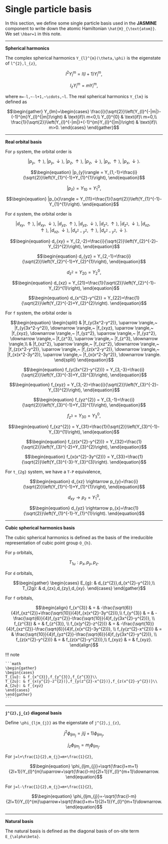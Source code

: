 # Single particle basis

In this section, we define some single particle basis used in the **JASMINE** component to write down the atomic Hamiltonian ``\hat{H}_{\text{atom}}``. We set ``\hbar=1`` in this note.

---

**Spherical harmonics**

The complex spherical harmonics ``Y_{l}^{m}(\theta,\phi)`` is the eigenstate of ``l^{2},l_{z}``,

```math
\begin{equation}
l^{2}Y_{l}^{m}=l(l+1)Y_{l}^{m},
\end{equation}
```

```math
\begin{equation}
l_{z}Y_{l}^{m}=mY_{l}^{m},
\end{equation}
```

where ``m=-l,~-l+1,~\cdots,~l``. The real spherical harmonics ``Y_{lm}`` is defined as

```math
\begin{gather}
Y_{lm}=\begin{cases}
  \frac{i}{\sqrt{2}}\left(Y_{l}^{-|m|}-(-1)^{m}Y_{l}^{|m|}\right) & \text{if}\ m<0,\\
  Y_{l}^{0} & \text{if}\ m=0,\\
  \frac{1}{\sqrt{2}}\left(Y_{l}^{-|m|}+(-1)^{m}Y_{l}^{|m|}\right) & \text{if}\ m>0.
\end{cases}
\end{gather}
```

---

**Real orbital basis**

For ``p`` system, the orbital order is

```math
\begin{equation}
|p_y, \uparrow \rangle,~
|p_y, \downarrow \rangle,~
|p_z, \uparrow \rangle,~
|p_z, \downarrow \rangle,~
|p_x, \uparrow \rangle,~
|p_x, \downarrow \rangle.
\end{equation}
```

```math
\begin{equation}
|p_{y}\rangle = Y_{1,-1}=\frac{i}{\sqrt{2}}\left(Y_{1}^{-1}+Y_{1}^{1}\right),
\end{equation}
```

```math
\begin{equation}
|p_{z}\rangle =  Y_{10}=Y_{1}^{0},
\end{equation}
```

```math
\begin{equation}
|p_{x}\rangle  =  Y_{11}=\frac{1}{\sqrt{2}}\left(Y_{1}^{-1}-Y_{1}^{1}\right).
\end{equation}
```

For ``d`` system, the orbital order is

```math
\begin{equation}
|d_{xy}, \uparrow \rangle,~
|d_{xy}, \downarrow \rangle,~
|d_{yz}, \uparrow \rangle,~
|d_{yz}, \downarrow \rangle,~
|d_{z^2}, \uparrow \rangle,~
|d_{z^2}, \downarrow \rangle,~
|d_{xz}, \uparrow \rangle,~
|d_{xz}, \downarrow \rangle,~
|d_{x^2-y^2}, \uparrow \rangle,~
|d_{x^2-y^2}, \downarrow \rangle.
\end{equation}
```

```math
\begin{equation}
d_{xy} = Y_{2,-2}=\frac{i}{\sqrt{2}}\left(Y_{2}^{-2}-Y_{2}^{2}\right),
\end{equation}
```

```math
\begin{equation}
d_{yz} = Y_{2,-1}=\frac{i}{\sqrt{2}}\left(Y_{2}^{-1}+Y_{2}^{1}\right),
\end{equation}
```

```math
\begin{equation}
d_{z^{2}} = Y_{20}=Y_{2}^{0},
\end{equation}
```

```math
\begin{equation}
d_{xz} = Y_{21}=\frac{1}{\sqrt{2}}\left(Y_{2}^{-1}-Y_{2}^{1}\right),
\end{equation}
```

```math
\begin{equation}
d_{x^{2}-y^{2}} = Y_{22}=\frac{1}{\sqrt{2}}\left(Y_{2}^{-2}+Y_{2}^{2}\right).
\end{equation}
```

For ``f`` system, the orbital order is

```math
\begin{equation}
\begin{split}
&
|f_{y(3x^2-y^2)}, \uparrow \rangle,~
|f_{y(3x^2-y^2)}, \downarrow \rangle,~
|f_{xyz}, \uparrow \rangle,~
|f_{xyz}, \downarrow \rangle,~
|f_{yz^2}, \uparrow \rangle,~
|f_{yz^2}, \downarrow \rangle,~
|f_{z^3}, \uparrow \rangle,~
|f_{z^3}, \downarrow \rangle,\\
&
|f_{xz^2}, \uparrow \rangle,~
|f_{xz^2}, \downarrow \rangle,~
|f_{z(x^2-y^2)}, \uparrow \rangle,~
|f_{z(x^2-y^2)}, \downarrow \rangle,~
|f_{x(x^2-3y^2)}, \uparrow \rangle,~
|f_{x(x^2-3y^2)}, \downarrow \rangle.
\end{split}
\end{equation}
```

```math
\begin{equation}
f_{y(3x^{2}-y^{2})} = Y_{3,-3}=\frac{i}{\sqrt{2}}\left(Y_{3}^{-3}+Y_{3}^{3}\right),
\end{equation}
```

```math
\begin{equation}
f_{xyz} = Y_{3,-2}=\frac{i}{\sqrt{2}}\left(Y_{3}^{-2}-Y_{3}^{2}\right),
\end{equation}
```

```math
\begin{equation}
f_{yz^{2}} = Y_{3,-1}=\frac{i}{\sqrt{2}}\left(Y_{3}^{-1}+Y_{3}^{1}\right),
\end{equation}
```

```math
\begin{equation}
f_{z^{3}} = Y_{30}=Y_{3}^{0},
\end{equation}
```

```math
\begin{equation}
f_{xz^{2}} = Y_{31}=\frac{1}{\sqrt{2}}\left(Y_{3}^{-1}-Y_{3}^{1}\right),
\end{equation}
```

```math
\begin{equation}
f_{z(x^{2}-y^{2})} = Y_{32}=\frac{1}{\sqrt{2}}\left(Y_{3}^{-2}+Y_{3}^{2}\right),
\end{equation}
```

```math
\begin{equation}
f_{x(x^{2}-3y^{2})} = Y_{33}=\frac{1}{\sqrt{2}}\left(Y_{3}^{-3}-Y_{3}^{3}\right).
\end{equation}
```

For ``t_{2g}`` system, we have a ``T-P`` equivalence,

```math
\begin{equation}
d_{xz} \rightarrow p_{y}=\frac{i}{\sqrt{2}}\left(Y_{1}^{-1}+Y_{1}^{1}\right),
\end{equation}
```

```math
\begin{equation}
d_{xy} \rightarrow p_{z}=Y_{1}^{0},
\end{equation}
```

```math
\begin{equation}
d_{yz} \rightarrow p_{x}=\frac{1}{\sqrt{2}}\left(Y_{1}^{-1}-Y_{1}^{1}\right).
\end{equation}
```

---

**Cubic spherical harmonics basis**

The cubic spherical harmonics is defined as the basis of the irreducible representation of cubic point group ``O_{h}``.

For ``p`` orbitals,
```math
\begin{equation}
T_{1u}:p_{x},p_{y},p_{z}.
\end{equation}
```

For ``d`` orbitals,
```math
\begin{gather}
\begin{cases}
E_{g}: & d_{z^{2}},d_{x^{2}-y^{2}},\\
T_{2g}: & d_{zx},d_{zy},d_{xy}.
\end{cases}
\end{gather}
```

For ``f`` orbitals,
```math
\begin{align}
f_{x^{3}} & = & -\frac{\sqrt{6}}{4}f_{xz^{2}}+\frac{\sqrt{10}}{4}f_{x(x^{2}-3y^{2})},\\
f_{y^{3}} & = & -\frac{\sqrt{6}}{4}f_{yz^{2}}-\frac{\sqrt{10}}{4}f_{y(3x^{2}-y^{2})}, \\
f_{z^{3}} & = & f_{z^{3}}, \\
f_{x(y^{2}-z^{2})} & = & -\frac{\sqrt{10}}{4}f_{xz^{2}}-\frac{\sqrt{6}}{4}f_{x(x^{2}-3y^{2})}, \\
f_{y(z^{2}-x^{2})} & = & \frac{\sqrt{10}}{4}f_{yz^{2}}-\frac{\sqrt{6}}{4}f_{y(3x^{2}-y^{2})}, \\
f_{z(x^{2}-y^{2})} & = & f_{z(x^{2}-y^{2})},\\
f_{xyz} & = & f_{xyz}.
\end{align}
```

!!! note

    ```math
    \begin{gather}
    \begin{cases}
    T_{1u}: & f_{x^{3}},f_{y^{3}},f_{z^{3}}\\
    T_{2u}: & f_{x(y^{2}-z^{2})},f_{y(z^{2}-x^{2})},f_{z(x^{2}-y^{2})}\\
    A_{2u}: & f_{xyz}
    \end{cases}
    \end{gather}
    ```

---

**``j^{2},j_{z}`` diagonal basis**

Define ``\phi_{ljm_{j}}`` as the eigenstate of ``j^{2},j_{z}``,

```math
\begin{equation}
j^{2}\phi_{ljm_{j}}=j(j+1)\phi_{ljm_{j}},
\end{equation}
```

```math
\begin{equation}
j_{z}\phi_{ljm_{j}}=m_{j}\phi_{ljm_{j}}.
\end{equation}
```

For ``j=l+\frac{1}{2},m_{j}=m+\frac{1}{2}``,
```math
\begin{equation}
\phi_{ljm_{j}}=\sqrt{\frac{l+m+1}{2l+1}}Y_{l}^{m}\uparrow+\sqrt{\frac{l-m}{2l+1}}Y_{l}^{m+1}\downarrow.
\end{equation}
```

For ``j=l-\frac{1}{2},m_{j}=m+\frac{1}{2}``,
```math
\begin{equation}
\phi_{ljm_{j}}=-\sqrt{\frac{l-m}{2l+1}}Y_{l}^{m}\uparrow+\sqrt{\frac{l+m+1}{2l+1}}Y_{l}^{m+1}\downarrow.
\end{equation}
```

---

**Natural basis**

The natural basis is defined as the diagonal basis of on-site term ``E_{\alpha\beta}``.
